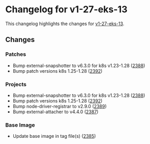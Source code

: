 # Changelog for v1-27-eks-13

This changelog highlights the changes for [v1-27-eks-13](https://github.com/aws/eks-distro/tree/v1-27-eks-13).

## Changes

### Patches
* Bump external-snapshotter to v6.3.0 for k8s v1.23-1.28 ([2388](https://github.com/aws/eks-distro/pull/2388))
* Bump patch versions k8s 1.25-1.28 ([2392](https://github.com/aws/eks-distro/pull/2392))

### Projects
* Bump external-snapshotter to v6.3.0 for k8s v1.23-1.28 ([2388](https://github.com/aws/eks-distro/pull/2388))
* Bump patch versions k8s 1.25-1.28 ([2392](https://github.com/aws/eks-distro/pull/2392))
* Bump node-driver-registrar to v2.9.0 ([2389](https://github.com/aws/eks-distro/pull/2389))
* Bump external-attacher to v4.4.0 ([2387](https://github.com/aws/eks-distro/pull/2387))

### Base Image
* Update base image in tag file(s) ([2385](https://github.com/aws/eks-distro/pull/2385))

